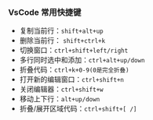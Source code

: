 ### VsCode 常用快捷键

* 复制当前行：`shift+alt+up`
* 删除当前行： `shift+ctrl+k`
* 切换窗口：`ctrl+shift+left/right`
* 多行同时选中和添加：`ctrl+alt+up/down`
* 折叠代码：`ctrl+k+0-9(0是完全折叠)`
* 打开新的编辑窗口：`ctrl+shift+n`
* 关闭编辑器：`ctrl+shift+w`
* 移动上下行：`alt+up/down`
* 折叠/展开区域代码：`ctrl+shift+[ /]`

